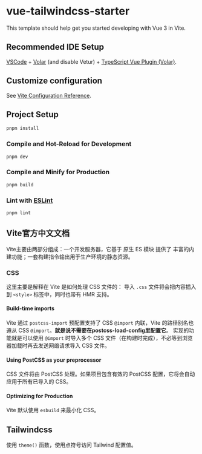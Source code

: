 # vue-tailwindcss-starter

This template should help get you started developing with Vue 3 in Vite.

## Recommended IDE Setup

[VSCode](https://code.visualstudio.com/) + [Volar](https://marketplace.visualstudio.com/items?itemName=Vue.volar) (and disable Vetur) + [TypeScript Vue Plugin (Volar)](https://marketplace.visualstudio.com/items?itemName=Vue.vscode-typescript-vue-plugin).

## Customize configuration

See [Vite Configuration Reference](https://vitejs.dev/config/).

## Project Setup

```sh
pnpm install
```

### Compile and Hot-Reload for Development

```sh
pnpm dev
```

### Compile and Minify for Production

```sh
pnpm build
```

### Lint with [ESLint](https://eslint.org/)

```sh
pnpm lint
```

## Vite官方中文文档

Vite主要由两部分组成：一个开发服务器，它基于 原生 ES 模块 提供了 丰富的内建功能；一套构建指令输出用于生产环境的静态资源。

### CSS

这里主要是解释在 Vite 是如何处理 CSS 文件的：
导入 `.css` 文件将会把内容插入到 `<style>` 标签中，同时也带有 HMR 支持。

#### Build-time imports

Vite 通过 `postcss-import` 预配置支持了 CSS `@import` 内联，Vite 的路径别名也遵从 CSS `@import`。**就是说不需要在postcss-load-config里配置它**。
实现的功能就是可以使用 `@import` 时导入多个 CSS 文件（在构建时完成），不必等到浏览器加载时再去发送网络请求导入 CSS 文件。

#### Using PostCSS as your preprocessor

CSS 文件将由 PostCSS 处理。如果项目包含有效的 PostCSS 配置，它将会自动应用于所有已导入的 CSS。

#### Optimizing for Production

Vite 默认使用 `esbuild` 来最小化 CSS。

## Tailwindcss

使用 `theme()` 函数，使用点符号访问 Tailwind 配置值。
